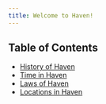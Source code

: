 ```yaml
---
title: Welcome to Haven!
---
```


## Table of Contents

* [History of Haven](general/history_of_haven)
* [Time in Haven](general/time_in_haven)
* [Laws of Haven](general/laws_of_haven)
* [Locations in Haven](locations/index)
